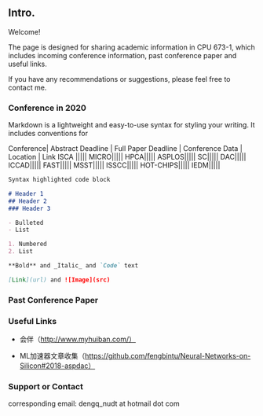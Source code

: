 ## Intro.

Welcome!

The page is designed for sharing academic information in CPU 673-1, which includes incoming conference information, past conference paper and useful links.

If you have any recommendations or suggestions, please feel free to contact me.


### Conference in 2020

Markdown is a lightweight and easy-to-use syntax for styling your writing. It includes conventions for

Conference| Abstract Deadline | Full Paper Deadline | Conference Data | Location | Link
ISCA      |||||
MICRO|||||
HPCA|||||
ASPLOS|||||
SC|||||
DAC|||||
ICCAD|||||
FAST|||||
MSST|||||
ISSCC|||||
HOT-CHIPS|||||
IEDM|||||


```markdown
Syntax highlighted code block

# Header 1
## Header 2
### Header 3

- Bulleted
- List

1. Numbered
2. List

**Bold** and _Italic_ and `Code` text

[Link](url) and ![Image](src)
```

### Past Conference Paper 

### Useful Links

- 会伴（http://www.myhuiban.com/）

- ML加速器文章收集（https://github.com/fengbintu/Neural-Networks-on-Silicon#2018-aspdac）

### Support or Contact

corresponding email: dengq_nudt at hotmail dot com

